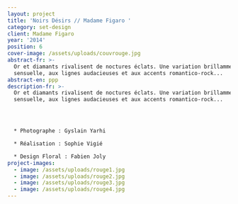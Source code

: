 ```yaml
---
layout: project
title: 'Noirs Désirs // Madame Figaro '
category: set-design
client: Madame Figaro
year: '2014'
position: 6
cover-image: /assets/uploads/couvrouge.jpg
abstract-fr: >-
  Or et diamants rivalisent de noctures éclats. Une variation brillamment
  sensuelle, aux lignes audacieuses et aux accents romantico-rock...
abstract-en: ppp
description-fr: >-
  Or et diamants rivalisent de noctures éclats. Une variation brillamment
  sensuelle, aux lignes audacieuses et aux accents romantico-rock...




  * Photographe : Gyslain Yarhi

  * Réalisation : Sophie Vigié

  * Design Floral : Fabien Joly
project-images:
  - image: /assets/uploads/rouge1.jpg
  - image: /assets/uploads/rouge2.jpg
  - image: /assets/uploads/rouge3.jpg
  - image: /assets/uploads/rouge4.jpg
---
```


